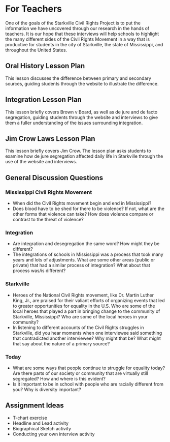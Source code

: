 # For Teachers
One of the goals of the Starkville Civil Rights Project is to put the information we have uncovered through our research in the hands of teachers. It is our hope that these interviews will help schools to highlight the many different sides of the Civil Rights Movement in a way that is productive for students in the city of Starkville, the state of Mississippi, and throughout the United States.

## Oral History Lesson Plan
This lesson discusses the difference between primary and secondary sources, guiding students through the website to illustrate the difference. 

<!--Oral History Lesson Plan here- obj ID- coll-scr-032-->
<!--Oral History Powerpoint here - coll-scr-031-->

## Integration Lesson Plan
This lesson briefly covers Brown v Board, as well as de jure and de facto segregation, guiding students through the website and interviews to give them a fuller understanding of the issues surrounding integration.

<!--Lesson Plan here - coll-scr-033-->
<!--Powerpoint here - coll-scr-035-->
<!--worksheet here - coll-scr-034-->

## Jim Crow Laws Lesson Plan
This lesson briefly covers Jim Crow. The lesson plan asks students to examine how de jure segregation affected daily life in Starkville through the use of the website and interviews. 

<!--Lesson Plan Here - coll-scr-037-->
<!--Powerpoint here - coll-scr-036-->

## General Discussion Questions

### Mississippi Civil Rights Movement
- When did the Civil Rights movement begin and end in Mississippi?
- Does blood have to be shed for there to be violence? If not, what are the other forms that violence can take?  How does violence compare or contrast to the threat of violence?

### Integration
- Are integration and desegregation the same word? How might they be different?
- The integrations of schools in Mississippi was a process that took many years and lots of adjustments. What are some other areas (public or private) that had a similar process of integration? What about that process was/is different?

### Starkville 
- Heroes of the National Civil Rights movement, like Dr. Martin Luther King, Jr., are praised for their valiant efforts of organizing events that led to greater opportunities for equality in the U.S. Who are some of the local heroes that played a part in bringing change to the community of Starkville, Mississippi?  Who are some of the local heroes in your community?
- In listening to different accounts of the Civil Rights struggles in Starkville, did you hear moments when one interviewee said something that contradicted another interviewee? Why might that be?  What might that say about the nature of a primary source?

### Today
- What are some ways that people continue to struggle for equality today? Are there parts of our society or community that are virtually still segregated?  How and where is this evident?
- Is it important to be in school with people who are racially different from you? Why is diversity important?

## Assignment Ideas

- T-chart exercise <!--coll-scr-038-->
- Headline and Lead activity <!--coll-scr-039-->
- Biographical Sketch activity <!--coll-scr-040-->
- Conducting your own interview activity <!--coll-scr-041-->

<!--Email starkvillecivilrights@gmail.com or contact to share your own resources/ideas? Google form?-->